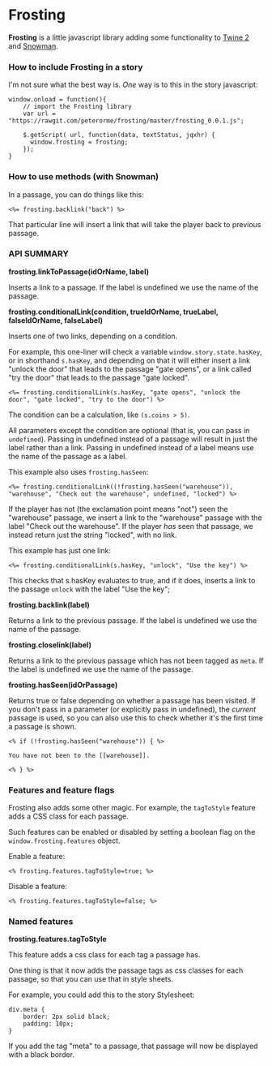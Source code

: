 # Frosting

**Frosting** is a little javascript library adding some functionality to [Twine 2](http://twinery.org/) and 
[Snowman](https://bitbucket.org/klembot/snowman-2). 


### How to include Frosting in a story

I'm not sure what the best way is. _One_ way is to this in the story javascript: 

	window.onload = function(){	
		// import the Frosting library  	
		var url = "https://rawgit.com/peterorme/frosting/master/frosting_0.0.1.js";
		
		$.getScript( url, function(data, textStatus, jqxhr) {
		  window.frosting = frosting;
		});
	}

### How to use methods (with Snowman)

In a passage, you can do things like this: 

	<%= frosting.backlink("back") %>

That particular line will insert a link that will take the player back to previous passage.



### API SUMMARY

**frosting.linkToPassage(idOrName, label)**

Inserts a link to a passage. If the label is undefined we use the name of the passage.  


**frosting.conditionalLink(condition, trueIdOrName, trueLabel, falseIdOrName, falseLabel)**

Inserts one of two links, depending on a condition. 

For example, this one-liner will check a variable `window.story.state.hasKey`, or in shorthand `s.hasKey`, and depending on that it will either insert a link "unlock the door" that leads to the passage "gate opens", or a link called "try the door" that leads to the passage "gate locked". 

	<%= frosting.conditionalLink(s.hasKey, "gate opens", "unlock the door", "gate locked", "try to the door") %>

The condition can be a calculation, like `(s.coins > 5)`. 

All parameters except the condition are optional (that is, you can pass in `undefined`).
Passing in undefined instead of a passage will result in just the label rather than a link. 
Passing in undefined instead of a label means use the name of the passage as a label. 


This example also uses `frosting.hasSeen`: 

	<%= frosting.conditionalLink((!frosting.hasSeen("warehouse")), "warehouse", "Check out the warehouse", undefined, "locked") %>

If the player has not (the exclamation point means "not") seen the "warehouse" passage, we insert a link to the "warehouse" passage with the label "Check out the warehouse". If the player _has_ seen that passage, we instead return just the string "locked", with no link.


This example has just one link:

	<%= frosting.conditionalLink(s.hasKey, "unlock", "Use the key") %>

This checks that s.hasKey evaluates to true, and if it does, inserts a link to the passage `unlock` with the label "Use the key";


**frosting.backlink(label)**

Returns a link to the previous passage. If the label is undefined we use the name of the passage. 


**frosting.closelink(label)**

Returns a link to the previous passage which has not been tagged as `meta`. If the label is undefined we use the name of the passage. 


**frosting.hasSeen(idOrPassage)**

Returns true or false depending on whether a passage has been visited. If you don't pass in a parameter (or explicitly pass in undefined), the _current_ passage is used, so you can also use this to check whether it's the first time a passage is shown.

	<% if (!frosting.hasSeen("warehouse")) { %> 

	You have not been to the [[warehouse]].

	<% } %>


### Features and feature flags 

Frosting also adds some other magic. For example, the `tagToStyle` feature adds a CSS class for each passage. 

Such features can be enabled or disabled by setting a boolean flag on the `window.frosting.features` object. 

Enable a feature:

	<% frosting.features.tagToStyle=true; %>

Disable a feature: 

	<% frosting.features.tagToStyle=false; %>


### Named features 

**frosting.features.tagToStyle**

This feature adds a css class for each tag a passage has. 

One thing is that it now adds the passage tags as css classes for each passage, so that you can use that in style sheets. 

For example, you could add this to the story Stylesheet: 

	div.meta {
		border: 2px solid black;
		padding: 10px;
	}

If you add the tag "meta" to a passage, that passage will now be displayed with a black border. 

